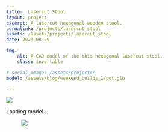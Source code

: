```yaml
---
title:  Lasercut Stool
layout: project
excerpt: A lasercut hexagonal wooden stool.
permalink: /projects/lasercut_stool
assets: /assets/projects/lasercut_stool
date: 2023-08-29

img:
    alt: A CAD model of the this hexagonal lasercut stool.
    class: invertable

# social_image: /assets/projects/
model: /assets/blog/weekend_builds_1/pot.glb

---
```

<outline-model-viewer model = "{{page.model}}" camera='{"type":"perspective","fov":30,"near":10,"far":10000,"position":[364.9,307.2,459.7],"rotation":[-0.5891,0.5833,0.3527],"zoom":250,"target":[0,0,0]}'>
    <img class="outline-model-poster no-wc" src = "{{page.img.src}}">
    <p class="has-wc">Loading model...</p>
</outline-model-viewer>


<figure>
    <img src="{{ page.assets }}/sketch.jpg">
</figure>
